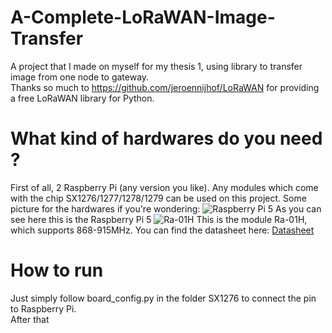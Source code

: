 # A-Complete-LoRaWAN-Image-Transfer
A project that I made on myself for my thesis 1, using library to transfer image from one node to gateway.\
Thanks so much to https://github.com/jeroennijhof/LoRaWAN for providing a free LoRaWAN library for Python.
# What kind of hardwares do you need ?
First of all, 2 Raspberry Pi (any version you like). Any modules which come with the chip SX1276/1277/1278/1279 can be used on this project. Some picture for the hardwares if you're wondering:
![Raspberry Pi 5](https://github.com/buihuy1203/A-Complete-LoRaWAN-Image-Transfer/assets/85066488/b938c7cc-125f-429c-9647-a5ed523dcd9d)
As you can see here this is the Raspberry Pi 5
![Ra-01H](https://github.com/buihuy1203/A-Complete-LoRaWAN-Image-Transfer/assets/85066488/bdb2f7e0-d13d-4171-87ff-061abdea52cd)
This is the module Ra-01H, which supports 868-915MHz. You can find the datasheet here: [Datasheet](https://www.google.com/url?sa=t&rct=j&q=&esrc=s&source=web&cd=&ved=2ahUKEwjcvvm0o-OGAxVHoq8BHZTkCo4QFnoECBMQAQ&url=https%3A%2F%2Fcdn.ozdisan.com%2FETicaret_Dosya%2F632831_134737.pdf&usg=AOvVaw1aTMZMt4EjTAqB1iLpbwlU&opi=89978449)

# How to run
Just simply follow board_config.py in the folder SX1276 to connect the pin to Raspberry Pi.\
After that
